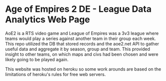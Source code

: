 # Age of Empires 2 DE - League Data Analytics Web Page

AoE2 is a RTS video game and League of Empires was a 3v3 league where teams would play a series against another team in their group each week. This repo utilized the DB that stored records and the aoe2.net API to gather useful data and aggregate it by season, group and team. This provided insight to other teams, on which maps and civs had been chosen and were likely going to be played again. 

This website was hosted on heroku so some work arounds are based on the limitations of heroku's rules for free web servers.
